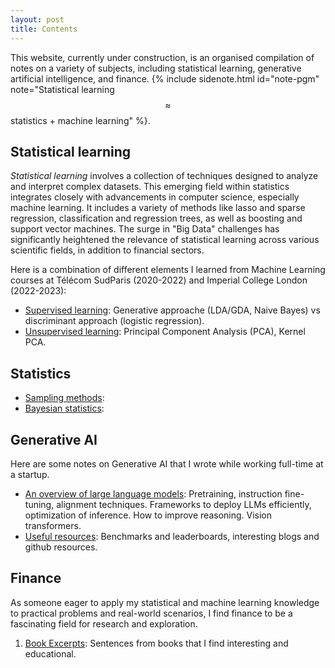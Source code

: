 ```yaml
---
layout: post
title: Contents
---
```

This website, currently under construction, is an organised compilation of notes on a variety of subjects, including statistical learning, generative artificial intelligence, and finance. {% include sidenote.html id="note-pgm" note="Statistical learning $$\approx$$ statistics + machine learning" %}.

## Statistical learning

*Statistical learning* involves a collection of techniques designed to analyze and interpret complex datasets. This emerging field within statistics integrates closely with advancements in computer science, especially machine learning. It includes a variety of methods like lasso and sparse regression, classification and regression trees, as well as boosting and support vector machines. The surge in "Big Data" challenges has significantly heightened the relevance of statistical learning across various scientific fields, in addition to financial sectors.

Here is a combination of different elements I learned from Machine Learning courses at Télécom SudParis (2020-2022) and Imperial College London (2022-2023):

- [Supervised learning](machine_learning/supervised_learning/): Generative approache (LDA/GDA, Naive Bayes) vs discriminant approach (logistic regression).
- [Unsupervised learning](machine_learning/unsupervised_learning/): Principal Component Analysis (PCA), Kernel PCA.

## Statistics

- [Sampling methods](statistics/sampling/):
- [Bayesian statistics](statistics/bayesian/):

## Generative AI

Here are some notes on Generative AI that I wrote while working full-time at a startup.

- [An overview of large language models](ai/llm/): Pretraining, instruction fine-tuning, alignment techniques. Frameworks to deploy LLMs efficiently, optimization of inference. How to improve reasoning. Vision transformers.
- [Useful resources](ai/resources/): Benchmarks and leaderboards, interesting blogs and github resources.

## Finance

As someone eager to apply my statistical and machine learning knowledge to practical problems and real-world scenarios, I find finance to be a fascinating field for research and exploration.

1. [Book Excerpts](finance/books/): Sentences from books that I find interesting and educational.
